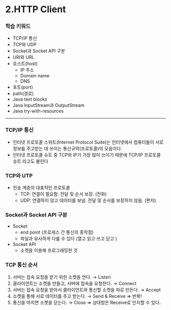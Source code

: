 # 2.HTTP Client

### 학습 키워드

* TCP/IP 통신
* TCP와 UDP
* Socket과 Socket API 구분
* URI와 URL
* 호스트(host)
  * IP 주소
  * Domain name
  * DNS
* 포트(port)
* path(경로)
* Java text blocks
* Java InputStream과 OutputStream
* Java try-with-resources



***



### TCP/IP 통신

* 인터넷 프로토콜 스위트(Internet Protocol Suite)는 인터넷에서 컴퓨터들이 서로 정보를 주고받는 데 쓰이는 통신규약(프로토콜)의 모음이다.&#x20;
* 인터넷 프로토콜 슈트 중 TCP와 IP가 가장 많이 쓰이기 때문에 TCP/IP 프로토콜 슈트 라고도 불린다



### TCP와 UTP

* 전송 계층의 대표적인 프로토콜
  * TCP: 연결이 필요함. 전달 및 순서 보장. (전화)
  * UDP: 연결하지 않고 데이터를 보냄. 전달 및 순서를 보장하지 않음. (편지)



### Socket과 Socket API 구분

* Socket
  * end point (프로세스 간 통신의 종착점)
  * 파일과 유사하게 다룰 수 있다 (열고 읽고 쓰고 닫고 )
* Socket API
  * 소켓을 이용해 프로그래밍한 것



### TCP 통신 순서

1. 서버는 접속 요청을 받기 위한 소켓을 연다. → Listen
2. 클라이언트는 소켓을 만들고, 서버에 접속을 요청한다. → Connect
3. 서버는 접속 요청을 받아서 클라이언트와 통신할 소켓을 따로 만든다. → Accept
4. 소켓을 통해 서로 데이터를 주고 받는다. → Send & Receive ⇒ 반복!
5. 통신을 마치면 소켓을 닫는다. → Close ⇒ 상대방은 Receive로 인지할 수 있다.

